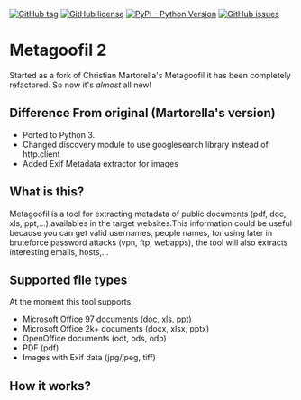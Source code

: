 [![GitHub tag](https://img.shields.io/github/tag/SilentFrogNet/metagoofil2.svg?label=version)](https://github.com/SilentFrogNet/metagoofil2/releases)
[![GitHub license](https://img.shields.io/github/license/SilentFrogNet/metagoofil2.svg)](https://github.com/SilentFrogNet/metagoofil2/blob/master/LICENSE)
[![PyPI - Python Version](https://img.shields.io/pypi/pyversions/Django.svg)](https://github.com/SilentFrogNet/metagoofil2)
[![GitHub issues](https://img.shields.io/github/issues/SilentFrogNet/metagoofil2.svg?colorB=yellow)](https://github.com/SilentFrogNet/metagoofil2/issues)


# Metagoofil 2

Started as a fork of Christian Martorella's Metagoofil it has been completely refactored. So now it's _almost_ all new!

## Difference From original (Martorella's version)

  * Ported to Python 3.
  * Changed discovery module to use googlesearch library instead of http.client
  * Added Exif Metadata extractor for images


## What is this?

Metagoofil is a tool for extracting metadata of public documents (pdf, doc, xls, ppt,...) 
availables in the target websites.This information could be useful because you can 
get valid usernames, people names, for using later in bruteforce password 
attacks (vpn, ftp, webapps), the tool will also extracts interesting emails, hosts,...


## Supported file types

At the moment this tool supports:
  * Microsoft Office 97 documents (doc, xls, ppt)
  * Microsoft Office 2k+ documents (docx, xlsx, pptx)
  * OpenOffice documents (odt, ods, odp)
  * PDF (pdf)
  * Images with Exif data (jpg/jpeg, tiff)

## How it works?

The tool first perform a query in Google requesting different filetypes that can have 
useful metadata (pdf, doc, xls, ppt,...), then will download those documents to the disk and 
extracts the metadata of the file using specific libraries for parsing different file types (Hachoir, Pdfminer, etc)


## Dependencies:

All dependencies are excluded again, due to incompatibility with Python 3.

It depends on:
  * [**pdfminer.six**](https://github.com/pdfminer/pdfminer.six/)
  * [**hachoir3**](https://pypi.org/project/hachoir3/)
  * [**requests**](http://docs.python-requests.org/en/master/)
  * [**click**](http://click.pocoo.org/6/)
  * [**spinner**](https://github.com/SilentFrogNet/spinner)


## Changelog 1.0.0:
  - [x] Changed/Fixed Google Search
  - [x] Fixed downloader
  - [ ] Fixed/Enhanced page parser 
  - [ ] Fixed metadataMSOfficeXML extractor
  - [x] Added Image Exif metadata extractor
  - [x] Fixed metadataPDF extractor
  - [x] Removed external projects
  - [ ] Modified cli interface (use click)
